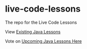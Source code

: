 # live-code-lessons
The repo for the Live Code Lessons

View [Existing Java Lessons](https://youtube.com/playlist?list=PL2DoH4geuMIUW0LNNEL7yLCRN7SMuM5Yh)

Vote on [Upcoming Java Lessons Here](https://github.com/the-mac/live-code-lessons/issues/1)
